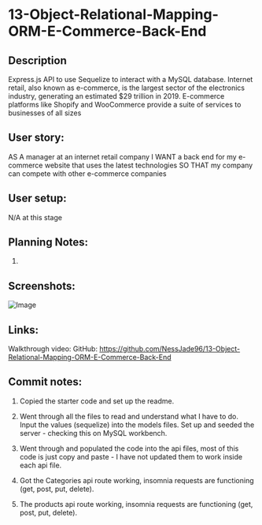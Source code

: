# 13-Object-Relational-Mapping-ORM-E-Commerce-Back-End

## Description

Express.js API to use Sequelize to interact with a MySQL database. Internet retail, also known as e-commerce, is the largest sector of the electronics industry, generating an estimated $29 trillion in 2019. E-commerce platforms like Shopify and WooCommerce provide a suite of services to businesses of all sizes

## User story:

AS A manager at an internet retail company
I WANT a back end for my e-commerce website that uses the latest technologies
SO THAT my company can compete with other e-commerce companies

## User setup:

N/A at this stage

## Planning Notes:

1.

## Screenshots:

![Image](develop/assets/)

## Links:

Walkthrough video:
GitHub: https://github.com/NessJade96/13-Object-Relational-Mapping-ORM-E-Commerce-Back-End

## Commit notes:

1. Copied the starter code and set up the readme.

2. Went through all the files to read and understand what I have to do. Input the values (sequelize) into the models files. Set up and seeded the server - checking this on MySQL workbench.

3. Went through and populated the code into the api files, most of this code is just copy and paste - I have not updated them to work inside each api file.

4. Got the Categories api route working, insomnia requests are functioning (get, post, put, delete).

5. The products api route working, insomnia requests are functioning (get, post, put, delete).
